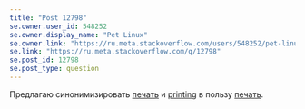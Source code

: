 ```yaml
---
title: "Post 12798"
se.owner.user_id: 548252
se.owner.display_name: "Pet Linux"
se.owner.link: "https://ru.meta.stackoverflow.com/users/548252/pet-linux"
se.link: "https://ru.meta.stackoverflow.com/q/12798"
se.post_id: 12798
se.post_type: question
---
```

<p>Предлагаю синонимизировать <a href="https://ru.stackoverflow.com/questions/tagged/%d0%bf%d0%b5%d1%87%d0%b0%d1%82%d1%8c" class="post-tag" title="показать вопросы с меткой [печать]" aria-label="показать вопросы с меткой [печать]" rel="tag" aria-labelledby="tag-печать-tooltip-container">печать</a> и <a href="https://ru.stackoverflow.com/questions/tagged/printing" class="post-tag" title="показать вопросы с меткой [printing]" aria-label="показать вопросы с меткой [printing]" rel="tag" aria-labelledby="tag-printing-tooltip-container">printing</a> в пользу <a href="https://ru.stackoverflow.com/questions/tagged/%d0%bf%d0%b5%d1%87%d0%b0%d1%82%d1%8c" class="post-tag" title="показать вопросы с меткой [печать]" aria-label="показать вопросы с меткой [печать]" rel="tag" aria-labelledby="tag-печать-tooltip-container">печать</a>.</p>
